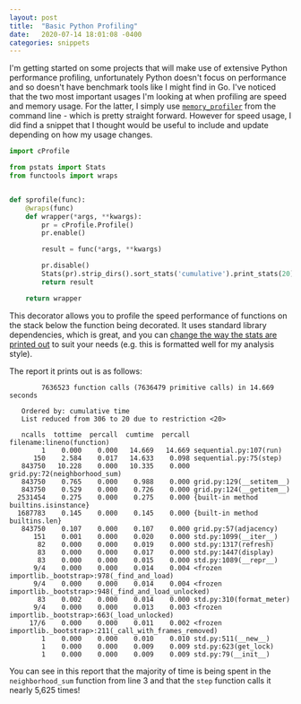 ```yaml
---
layout: post
title:  "Basic Python Profiling"
date:   2020-07-14 18:01:08 -0400
categories: snippets
---
```


I'm getting started on some projects that will make use of extensive Python performance profiling, unfortunately Python doesn't focus on performance and so doesn't have benchmark tools like I might find in Go. I've noticed that the two most important usages I'm looking at when profiling are speed and memory usage. For the latter, I simply use [`memory_profiler`](https://pypi.org/project/memory-profiler/) from the command line - which is pretty straight forward. However for speed usage, I did find a snippet that I thought would be useful to include and update depending on how my usage changes.



```python
import cProfile

from pstats import Stats
from functools import wraps


def sprofile(func):
    @wraps(func)
    def wrapper(*args, **kwargs):
        pr = cProfile.Profile()
        pr.enable()

        result = func(*args, **kwargs)

        pr.disable()
        Stats(pr).strip_dirs().sort_stats('cumulative').print_stats(20)
        return result

    return wrapper
```

This decorator allows you to profile the speed performance of functions on the stack below the function being decorated. It uses standard library dependencies, which is great, and you can [change the way the stats are printed out](https://docs.python.org/3.7/library/profile.html#module-pstats) to suit your needs (e.g. this is formatted well for my analysis style).

The report it prints out is as follows:

```
        7636523 function calls (7636479 primitive calls) in 14.669 seconds

   Ordered by: cumulative time
   List reduced from 306 to 20 due to restriction <20>

   ncalls  tottime  percall  cumtime  percall filename:lineno(function)
        1    0.000    0.000   14.669   14.669 sequential.py:107(run)
      150    2.584    0.017   14.633    0.098 sequential.py:75(step)
   843750   10.228    0.000   10.335    0.000 grid.py:72(neighborhood_sum)
   843750    0.765    0.000    0.988    0.000 grid.py:129(__setitem__)
   843750    0.529    0.000    0.726    0.000 grid.py:124(__getitem__)
  2531454    0.275    0.000    0.275    0.000 {built-in method builtins.isinstance}
  1687783    0.145    0.000    0.145    0.000 {built-in method builtins.len}
   843750    0.107    0.000    0.107    0.000 grid.py:57(adjacency)
      151    0.001    0.000    0.020    0.000 std.py:1099(__iter__)
       82    0.000    0.000    0.019    0.000 std.py:1317(refresh)
       83    0.000    0.000    0.017    0.000 std.py:1447(display)
       83    0.000    0.000    0.015    0.000 std.py:1089(__repr__)
      9/4    0.000    0.000    0.014    0.004 <frozen importlib._bootstrap>:978(_find_and_load)
      9/4    0.000    0.000    0.014    0.004 <frozen importlib._bootstrap>:948(_find_and_load_unlocked)
       83    0.002    0.000    0.014    0.000 std.py:310(format_meter)
      9/4    0.000    0.000    0.013    0.003 <frozen importlib._bootstrap>:663(_load_unlocked)
     17/6    0.000    0.000    0.011    0.002 <frozen importlib._bootstrap>:211(_call_with_frames_removed)
        1    0.000    0.000    0.010    0.010 std.py:511(__new__)
        1    0.000    0.000    0.009    0.009 std.py:623(get_lock)
        1    0.000    0.000    0.009    0.009 std.py:79(__init__)
```

You can see in this report that the majority of time is being spent in the `neighborhood_sum` function from line 3 and that the `step` function calls it nearly 5,625 times!